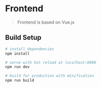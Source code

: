 # Frontend

> Frontend is based on Vue.js

## Build Setup

``` bash
# install dependencies
npm install

# serve with hot reload at localhost:8080
npm run dev

# build for production with minification
npm run build

```
